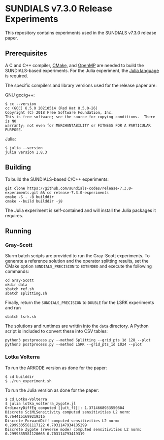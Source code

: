 # SUNDIALS v7.3.0 Release Experiments

This repository contains experiments used in the SUNDIALS v7.3.0 release paper.

## Prerequisites

A C and C++ compiler, [CMake](https://cmake.org/), and [OpenMP](https://www.openmp.org/) are needed to build the SUNDIALS-based experiments.
For the Julia experiment, the [Julia language](https://julialang.org/) is required.

The specific compilers and library versions used for the release paper are:

GNU gcc/g++:
```shell
$ cc --version
cc (GCC) 8.5.0 20210514 (Red Hat 8.5.0-26)
Copyright (C) 2018 Free Software Foundation, Inc.
This is free software; see the source for copying conditions.  There is NO
warranty; not even for MERCHANTABILITY or FITNESS FOR A PARTICULAR PURPOSE.
```

Julia:
```shell
$ julia --version
julia version 1.8.3
```

## Building

To build the SUNDIALS-based C/C++ experiments:

```shell
git clone https://github.com/sundials-codes/release-7.3.0-experiments.git && cd release-7.3.0-experiments
cmake -S . -B builddir
cmake --build builddir -j8 
```

The Julia experiment is self-contained and will install the Julia packages it
requires.

## Running

### Gray–Scott

Slurm batch scripts are provided to run the Gray–Scott experiments. To generate
a reference solution and the operator splitting results, set the CMake option
`SUNDIALS_PRECISION` to `EXTENDED` and execute the following commands:

```shell
cd Gray-Scott
mkdir data
sbatch ref.sh
sbatch splitting.sh
```

Finally, return the `SUNDIALS_PRECISION` to `DOUBLE` for the LSRK experiments
and run

```shell
sbatch lsrk.sh
```

The solutions and runtimes are writtin into the `data` directory. A Python
script is included to convert these into CSV tables:

```shell
python3 postprocess.py --method Splitting --grid_pts_1d 128 --plot
python3 postprocess.py --method LSRK --grid_pts_1d 1024 --plot
```

### Lotka Volterra

To run the ARKODE version as done for the paper:

```shell
$ cd builddir
$ ./run_experiment.sh
```

To run the Julia version as done for the paper:

```shell
$ cd Lotka-Volterra
$ julia lotka_volterra_zygote.jl
OrdinaryDiffEq computed ||u(t_f)||: 1.3714668933550804
Discrete SciMLSensitivity computed sensitivities L2 norm: 0.7644151699219316
Discrete ForwardDiff computed sensitivities L2 norm: 0.2999335581117122 0.7031147934185299
Discrete Zygote (reverse mode) computed sensitivities L2 norm: 0.2999335581120665 0.703114793419319
```
